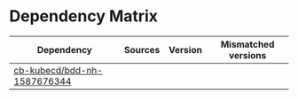 # Dependency Matrix

Dependency | Sources | Version | Mismatched versions
---------- | ------- | ------- | -------------------
[cb-kubecd/bdd-nh-1587676344](https://github.com/cb-kubecd/bdd-nh-1587676344.git) |  | []() | 
